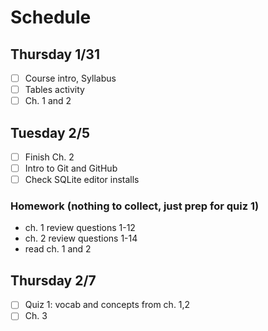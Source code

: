 # Schedule

## Thursday 1/31
- [ ] Course intro, Syllabus
- [ ] Tables activity
- [ ] Ch. 1 and 2

## Tuesday 2/5
- [ ] Finish Ch. 2
- [ ] Intro to Git and GitHub
- [ ] Check SQLite editor installs

### Homework (nothing to collect, just prep for quiz 1)
* ch. 1 review questions 1-12
* ch. 2 review questions 1-14
* read ch. 1 and 2

## Thursday 2/7
- [ ] Quiz 1: vocab and concepts from ch. 1,2
- [ ] Ch. 3
